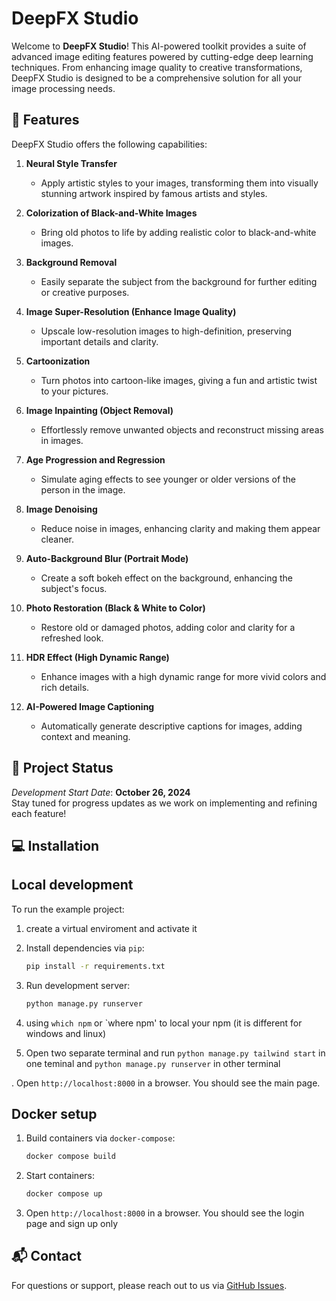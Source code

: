 # DeepFX Studio

Welcome to **DeepFX Studio**! This AI-powered toolkit provides a suite of advanced image editing features powered by cutting-edge deep learning techniques. From enhancing image quality to creative transformations, DeepFX Studio is designed to be a comprehensive solution for all your image processing needs.

## 🚀 Features

DeepFX Studio offers the following capabilities:

1. **Neural Style Transfer**  
   - Apply artistic styles to your images, transforming them into visually stunning artwork inspired by famous artists and styles.

2. **Colorization of Black-and-White Images**  
   - Bring old photos to life by adding realistic color to black-and-white images.

3. **Background Removal**  
   - Easily separate the subject from the background for further editing or creative purposes.

4. **Image Super-Resolution (Enhance Image Quality)**  
   - Upscale low-resolution images to high-definition, preserving important details and clarity.

5. **Cartoonization**  
   - Turn photos into cartoon-like images, giving a fun and artistic twist to your pictures.

6. **Image Inpainting (Object Removal)**  
   - Effortlessly remove unwanted objects and reconstruct missing areas in images.

7. **Age Progression and Regression**  
   - Simulate aging effects to see younger or older versions of the person in the image.

8. **Image Denoising**  
   - Reduce noise in images, enhancing clarity and making them appear cleaner.

9. **Auto-Background Blur (Portrait Mode)**  
   - Create a soft bokeh effect on the background, enhancing the subject's focus.

10. **Photo Restoration (Black & White to Color)**  
    - Restore old or damaged photos, adding color and clarity for a refreshed look.

11. **HDR Effect (High Dynamic Range)**  
    - Enhance images with a high dynamic range for more vivid colors and rich details.

12. **AI-Powered Image Captioning**  
    - Automatically generate descriptive captions for images, adding context and meaning.

## 📅 Project Status

*Development Start Date*: **October 26, 2024**  
Stay tuned for progress updates as we work on implementing and refining each feature!

## 💻 Installation

## Local development

To run the example project:

1. create a virtual enviroment and activate it

2. Install dependencies via `pip`:

    ```bash
    pip install -r requirements.txt
    ```

3. Run development server:

    ```bash
    python manage.py runserver
    ```

4. using `which npm` or `where npm' to local your npm (it is different for windows and linux)

5. Open two separate terminal and run `python manage.py tailwind start` in one teminal and `python manage.py runserver` in other terminal

. Open `http://localhost:8000` in a browser. You should see the main page.


## Docker setup

1. Build containers via `docker-compose`:

    ```bash
    docker compose build
    ```

2. Start containers:

    ```bash
    docker compose up
    ```

3. Open `http://localhost:8000` in a browser. You should see the login page and sign up only
   
## 📬 Contact

For questions or support, please reach out to us via [GitHub Issues](https://github.com/your-username/deepfx-studio/issues).
